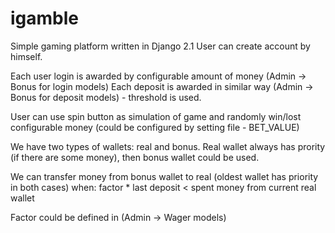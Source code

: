 # igamble

Simple gaming platform written in Django 2.1
User can create account by himself.

Each user login is awarded by configurable amount of money (Admin -> Bonus for login models)
Each deposit is awarded in similar way (Admin -> Bonus for deposit models) - threshold is used.

User can use spin button as simulation of game and randomly win/lost configurable money 
(could be configured by setting file - BET_VALUE)

We have two types of wallets: real and bonus.
Real wallet always has prority (if there are some money), then bonus wallet could be used.

We can transfer money from bonus wallet to real (oldest wallet has priority in both cases) when:
factor * last deposit < spent money from  current real wallet

Factor could be defined in (Admin -> Wager models)
  